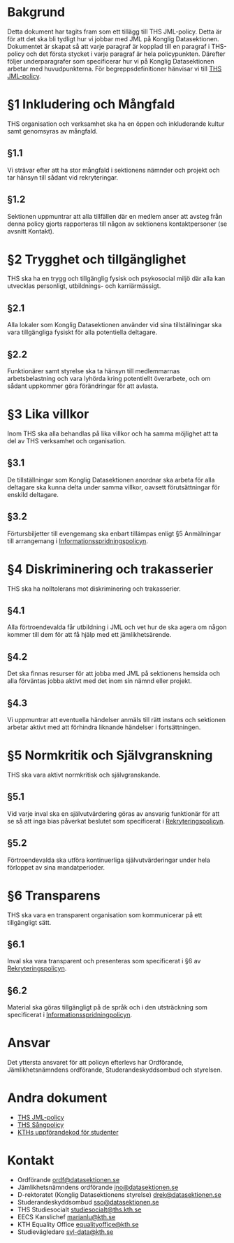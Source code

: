 <!-- Konglig Datasektionens jämlikhetspolicy -->

# Bakgrund

Detta dokument har tagits fram som ett tillägg till THS JML-policy. Detta är för att det ska bli tydligt hur vi jobbar med JML på Konglig Datasektionen. Dokumentet är skapat så att varje paragraf är kopplad till en paragraf i THS-policy och det första stycket i varje paragraf är hela policypunkten. Därefter följer underparagrafer som specificerar hur vi på Konglig Datasektionen arbetar med huvudpunkterna. För begreppsdefinitioner hänvisar vi till [THS JML-policy](https://drive.google.com/drive/folders/1Yg90ggSuvpP_9858ByotplhSgR01l6aX?usp=sharing).

# §1 Inkludering och Mångfald

THS organisation och verksamhet ska ha en öppen och inkluderande kultur samt genomsyras av mångfald.

## §1.1

Vi strävar efter att ha stor mångfald i sektionens nämnder och projekt och tar hänsyn till sådant vid rekryteringar.

## §1.2

Sektionen uppmuntrar att alla tillfällen där en medlem anser att avsteg från denna policy gjorts rapporteras till någon av sektionens kontaktpersoner (se avsnitt Kontakt).

# §2 Trygghet och tillgänglighet

THS ska ha en trygg och tillgänglig fysisk och psykosocial miljö där alla kan utvecklas personligt, utbildnings- och karriärmässigt.

## §2.1

Alla lokaler som Konglig Datasektionen använder vid sina tillställningar ska vara tillgängliga fysiskt för alla potentiella deltagare.

## §2.2

Funktionärer samt styrelse ska ta hänsyn till medlemmarnas arbetsbelastning och vara lyhörda kring potentiellt överarbete, och om sådant uppkommer göra förändringar för att avlasta.

# §3 Lika villkor

Inom THS ska alla behandlas på lika villkor och ha samma möjlighet att ta del av THS verksamhet och organisation.

## §3.1

De tillställningar som Konglig Datasektionen anordnar ska arbeta för alla deltagare ska kunna delta under samma villkor, oavsett förutsättningar för enskild deltagare.

## §3.2

Förtursbiljetter till evengemang ska enbart tillämpas enligt §5 Anmälningar till arrangemang i [Informationsspridningspolicyn](https://styrdokument.datasektionen.se/informationsspridningspolicy).

# §4 Diskriminering och trakasserier

THS ska ha nolltolerans mot diskriminering och trakasserier.

## §4.1

Alla förtroendevalda får utbildning i JML och vet hur de ska agera om någon kommer till dem för att få hjälp med ett jämlikhetsärende.

## §4.2

Det ska finnas resurser för att jobba med JML på sektionens hemsida och alla förväntas jobba aktivt med det inom sin nämnd eller projekt.

## §4.3

Vi uppmuntrar att eventuella händelser anmäls till rätt instans och sektionen arbetar aktivt med att förhindra liknande händelser i fortsättningen.

# §5 Normkritik och Självgranskning

THS ska vara aktivt normkritisk och självgranskande.

## §5.1

Vid varje inval ska en självutvärdering göras av ansvarig funktionär för att se så att inga bias påverkat beslutet som specificerat i [Rekryteringspolicyn](https://styrdokument.datasektionen.se/rekryteringspolicy).

## §5.2

Förtroendevalda ska utföra kontinuerliga självutvärderingar under hela förloppet av sina mandatperioder.

# §6 Transparens

THS ska vara en transparent organisation som kommunicerar på ett tillgängligt sätt.

## §6.1

Inval ska vara transparent och presenteras som specificerat i §6 av [Rekryteringspolicyn](https://styrdokument.datasektionen.se/rekryteringspolicy).

## §6.2

Material ska göras tillgängligt på de språk och i den utsträckning som specificerat i [Informationsspridningpolicyn](https://styrdokument.datasektionen.se/informationsspridningspolicy).

# Ansvar

Det yttersta ansvaret för att policyn efterlevs har Ordförande, Jämlikhetsnämndens ordförande, Studerandeskyddsombud och styrelsen.

# Andra dokument

-   [THS JML-policy](https://drive.google.com/drive/folders/1Yg90ggSuvpP_9858ByotplhSgR01l6aX?usp=sharing)
-   [THS Sångpolicy](https://drive.google.com/drive/folders/15GQMVeBq5oZzjLipTbLVJlSUqhQ4Nf_g?usp=sharing)
-   [KTHs uppförandekod för studenter](https://www.kth.se/student/studier/rattigheter-och-skyldigheter/uppforandekod-1.796562)

# Kontakt

-   Ordförande [ordf@datasektionen.se](mailto:ordf@datasektionen.se)
-   Jämlikhetsnämndens ordförande [jno@datasektionen.se](mailto:jno@datasektionen.se)
-   D-rektoratet (Konglig Datasektionens styrelse) [drek@datasektionen.se](mailto:drek@datasektionen.se)
-   Studerandeskyddsombud [sso@datasektionen.se](mailto:sso@datasektionen.se)
-   THS Studiesocialt [studiesocialt@ths.kth.se](mailto:studiesocialt@ths.kth.se)
-   EECS Kanslichef [marianlu@kth.se](mailto:marianlu@kth.se)
-   KTH Equality Office [equalityoffice@kth.se](mailto:qualityoffice@kth.se)
-   Studievägledare [svl-data@kth.se](mailto:svl-data@kth.se)
